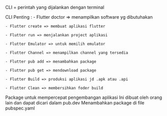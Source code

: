 CLI = perintah yang dijalankan dengan terminal

CLI Penting : - Flutter doctor => menampilkan software yg dibutuhakan

    - Flutter create => membuat aplikasi flutter

    - Flutter run => menjalankan project aplikasi

    - Flutter Emulator => untuk memilih emulator

    - Flutter Channel => menampilkan channel yang tersedia

    - Flutter pub add => menambahkan package

    - Flutter pub get => mendownload package

    - Flutter Build => produksi aplikasi jd .apk atau .api

    - Flutter Clean => membersihkan foder build

Package untuk mempercepat pengembangan aplikasi
Ini dibuat oleh orang lain dan dapat dicari dalam pub.dev
Menambahkan package di file pubspec.yaml
